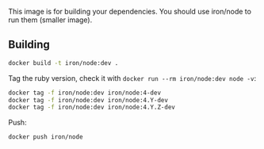 This image is for building your dependencies. You should use
iron/node to run them (smaller image).

## Building

```sh
docker build -t iron/node:dev .
```

Tag the ruby version, check it with `docker run --rm iron/node:dev node -v`:

```sh
docker tag -f iron/node:dev iron/node:4-dev
docker tag -f iron/node:dev iron/node:4.Y-dev
docker tag -f iron/node:dev iron/node:4.Y.Z-dev
```


Push:

```sh
docker push iron/node
```
